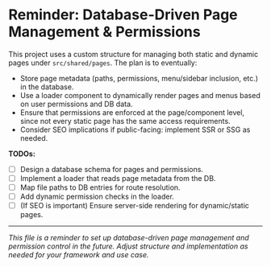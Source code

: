 # Reminder: Database-Driven Page Management & Permissions

This project uses a custom structure for managing both static and dynamic pages under `src/shared/pages`. The plan is to eventually:

- Store page metadata (paths, permissions, menu/sidebar inclusion, etc.) in the database.
- Use a loader component to dynamically render pages and menus based on user permissions and DB data.
- Ensure that permissions are enforced at the page/component level, since not every static page has the same access requirements.
- Consider SEO implications if public-facing: implement SSR or SSG as needed.

**TODOs:**
- [ ] Design a database schema for pages and permissions.
- [ ] Implement a loader that reads page metadata from the DB.
- [ ] Map file paths to DB entries for route resolution.
- [ ] Add dynamic permission checks in the loader.
- [ ] (If SEO is important) Ensure server-side rendering for dynamic/static pages.

---

_This file is a reminder to set up database-driven page management and permission control in the future. Adjust structure and implementation as needed for your framework and use case._
